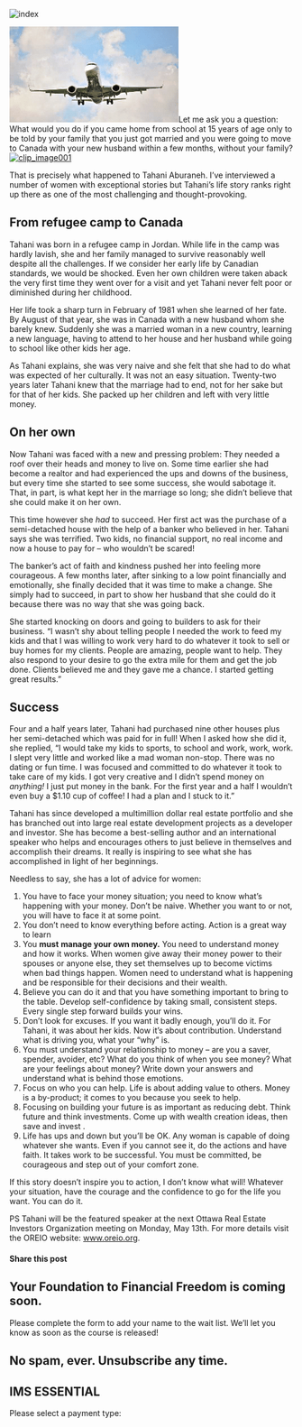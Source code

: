 ![index](https://yourfinanciallaunchpad.com/wp-content/uploads/elementor/thumbs/index-qdc6cqrbkvkqbvm1juw1iusf84sbync09asazw9q4o.png "index")

![index](attachments/index.png)Let me ask you a question: What would you do if you came home from school at 15 years of age only to be told by your family that you just got married and you were going to move to Canada with your new husband within a few months, without your family?[![clip_image001](http://yflmainprod.wpengine.com/wp-content/uploads/2013/05/clip_image001_thumb.gif "clip_image001")](attachments/clip_image001.gif)

That is precisely what happened to Tahani Aburaneh. I’ve interviewed a number of women with exceptional stories but Tahani’s life story ranks right up there as one of the most challenging and thought-provoking.

## From refugee camp to Canada

Tahani was born in a refugee camp in Jordan. While life in the camp was hardly lavish, she and her family managed to survive reasonably well despite all the challenges. If we consider her early life by Canadian standards, we would be shocked. Even her own children were taken aback the very first time they went over for a visit and yet Tahani never felt poor or diminished during her childhood.

Her life took a sharp turn in February of 1981 when she learned of her fate. By August of that year, she was in Canada with a new husband whom she barely knew. Suddenly she was a married woman in a new country, learning a new language, having to attend to her house and her husband while going to school like other kids her age.

As Tahani explains, she was very naive and she felt that she had to do what was expected of her culturally. It was not an easy situation. Twenty-two years later Tahani knew that the marriage had to end, not for her sake but for that of her kids. She packed up her children and left with very little money.

## On her own

Now Tahani was faced with a new and pressing problem: They needed a roof over their heads and money to live on. Some time earlier she had become a realtor and had experienced the ups and downs of the business, but every time she started to see some success, she would sabotage it. That, in part, is what kept her in the marriage so long; she didn’t believe that she could make it on her own.

This time however she *had* to succeed. Her first act was the purchase of a semi-detached house with the help of a banker who believed in her. Tahani says she was terrified. Two kids, no financial support, no real income and now a house to pay for – who wouldn’t be scared!

The banker’s act of faith and kindness pushed her into feeling more courageous. A few months later, after sinking to a low point financially and emotionally, she finally decided that it was time to make a change. She simply had to succeed, in part to show her husband that she could do it because there was no way that she was going back.

She started knocking on doors and going to builders to ask for their business. “I wasn’t shy about telling people I needed the work to feed my kids and that I was willing to work very hard to do whatever it took to sell or buy homes for my clients. People are amazing, people want to help. They also respond to your desire to go the extra mile for them and get the job done. Clients believed me and they gave me a chance. I started getting great results.”

## Success

Four and a half years later, Tahani had purchased nine other houses plus her semi-detached which was paid for in full! When I asked how she did it, she replied, “I would take my kids to sports, to school and work, work, work. I slept very little and worked like a mad woman non-stop. There was no dating or fun time. I was focused and committed to do whatever it took to take care of my kids. I got very creative and I didn’t spend money on *anything!* I just put money in the bank. For the first year and a half I wouldn’t even buy a $1.10 cup of coffee! I had a plan and I stuck to it.”

Tahani has since developed a multimillion dollar real estate portfolio and she has branched out into large real estate development projects as a developer and investor. She has become a best-selling author and an international speaker who helps and encourages others to just believe in themselves and accomplish their dreams. It really is inspiring to see what she has accomplished in light of her beginnings.

Needless to say, she has a lot of advice for women:

1. You have to face your money situation; you need to know what’s happening with your money. Don’t be naive. Whether you want to or not, you will have to face it at some point.
2. You don’t need to know everything before acting. Action is a great way to learn
3. You **must** **manage your own money.** You need to understand money and how it works. When women give away their money power to their spouses or anyone else, they set themselves up to become victims when bad things happen. Women need to understand what is happening and be responsible for their decisions and their wealth.
4. Believe you can do it and that you have something important to bring to the table. Develop self-confidence by taking small, consistent steps. Every single step forward builds your wins.
5. Don’t look for excuses. If you want it badly enough, you’ll do it. For Tahani, it was about her kids. Now it’s about contribution. Understand what is driving you, what your “why” is.
6. You must understand your relationship to money – are you a saver, spender, avoider, etc? What do you think of when you see money? What are your feelings about money? Write down your answers and understand what is behind those emotions.
7. Focus on who you can help. Life is about adding value to others. Money is a by-product; it comes to you because you seek to help.
8. Focusing on building your future is as important as reducing debt. Think future and think investments. Come up with wealth creation ideas, then save and invest .
9. Life has ups and down but you’ll be OK. Any woman is capable of doing whatever she wants. Even if you cannot see it, do the actions and have faith. It takes work to be successful. You must be committed, be courageous and step out of your comfort zone.

If this story doesn’t inspire you to action, I don’t know what will! Whatever your situation, have the courage and the confidence to go for the life you want. You can do it.

PS Tahani will be the featured speaker at the next Ottawa Real Estate Investors Organization meeting on Monday, May 13th. For more details visit the OREIO website: www.oreio.org.

#### Share this post

## Your Foundation to Financial Freedom is coming soon.

Please complete the form to add your name to the wait list. We’ll let you know as soon as the course is released!

## No spam, ever. Unsubscribe any time.

## IMS ESSENTIAL

Please select a payment type: